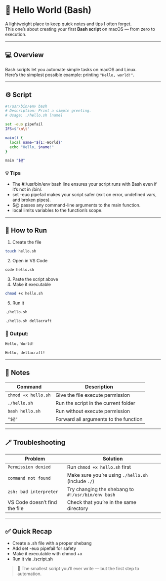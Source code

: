 # 🐚 Hello World (Bash)

A lightweight place to keep quick notes and tips I often forget.  
This one’s about creating your first **Bash script** on macOS — from zero to execution.

---

## 💻 Overview

Bash scripts let you automate simple tasks on macOS and Linux.  
Here’s the simplest possible example: printing `"Hello, world!"`.

---

## ⚙️ Script

```bash
#!/usr/bin/env bash
# Description: Print a simple greeting.
# Usage: ./hello.sh [name]

set -euo pipefail
IFS=$'\n\t'

main() {
  local name="${1:-World}"
  echo "Hello, $name!"
}

main "$@"
```

### 💡 Tips

- The #!/usr/bin/env bash line ensures your script runs with Bash even if it’s not in /bin/.
- set -euo pipefail makes your script safer (exit on error, undefined vars, and broken pipes).
- $@ passes any command-line arguments to the main function.
- local limits variables to the function’s scope.

---

## 🚀 How to Run

1. Create the file

```bash
touch hello.sh
```

2. Open in VS Code

```bash
code hello.sh
```

3. Paste the script above
4. Make it executable

```bash
chmod +x hello.sh
```

5. Run it

```bash
./hello.sh

./hello.sh dellacraft
```

### 🧾 Output:

```bash
Hello, World!

Hello, dellacraft!
```

---

## 🧠 Notes

| Command             | Description                           |
| ------------------- | ------------------------------------- |
| `chmod +x hello.sh` | Give the file execute permission      |
| `./hello.sh`        | Run the script in the current folder  |
| `bash hello.sh`     | Run without execute permission        |
| `"$@"`              | Forward all arguments to the function |

---

## 🪄 Troubleshooting

| Problem                       | Solution                                           |
| ----------------------------- | -------------------------------------------------- |
| `Permission denied`           | Run `chmod +x hello.sh` first                      |
| `command not found`           | Make sure you’re using `./hello.sh` (include `./`) |
| `zsh: bad interpreter`        | Try changing the shebang to `#!/usr/bin/env bash`  |
| VS Code doesn’t find the file | Check that you’re in the same directory            |

---

## ✅ Quick Recap

- Create a .sh file with a proper shebang
- Add set -euo pipefail for safety
- Make it executable with chmod +x
- Run it via ./script.sh

> 💬 The smallest script you’ll ever write — but the first step to automation.
